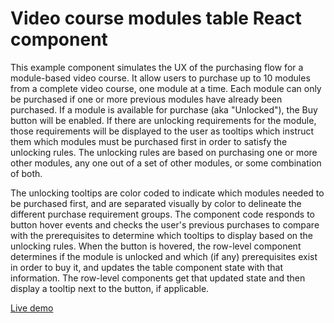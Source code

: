# Video course modules table React component

This example component simulates the UX of the purchasing flow for a module-based video course. It allow users to purchase up to 10 modules from a complete video course, one module at a time. Each module can only be purchased if one or more previous modules have already been purchased. If a module is available for purchase (aka "Unlocked"), the Buy button will be enabled. If there are unlocking requirements for the module, those requirements will be displayed to the user as tooltips which instruct them which modules must be purchased first in order to satisfy the unlocking rules. The unlocking rules are based on purchasing one or more other modules, any one out of a set of other modules, or some combination of both.

The unlocking tooltips are color coded to indicate which modules needed to be purchased first, and are separated visually by color to delineate the different purchase requirement groups. The component code responds to button hover events and checks the user's previous purchases to compare with the prerequisites to determine which tooltips to display based on the unlocking rules. When the button is hovered, the row-level component determines if the module is unlocked and which (if any) prerequisites exist in order to buy it, and updates the table component state with that information. The row-level components get that updated state and then display a tooltip next to the button, if applicable.

[Live demo](https://stackblitz.com/~/github.com/mattbarnicle/video-course-modules-table)
